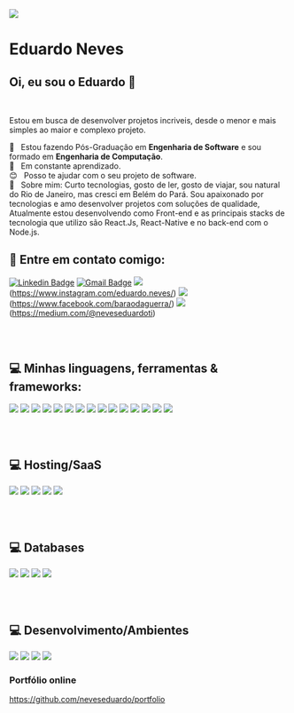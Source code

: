 <img align="center" width="auto" src="https://www.google.com/url?sa=i&url=https%3A%2F%2Fwall.alphacoders.com%2Fbig.php%3Fi%3D499787%26lang%3DPortuguese&psig=AOvVaw1c-u5Q5TeVd3aaCPuScWgb&ust=1612540448679000&source=images&cd=vfe&ved=0CAIQjRxqFwoTCKDm97jL0O4CFQAAAAAdAAAAABAV">

# Eduardo Neves

## Oi, eu sou o Eduardo 👋
<br />

Estou em busca de desenvolver projetos incriveis, desde o menor e mais simples ao maior e complexo projeto.


 :rocket:  &nbsp; Estou fazendo Pós-Graduação em **Engenharia de Software** e sou formado em **Engenharia de Computação**.
 <br/> :notebook:  &nbsp; Em constante aprendizado.
 <br/> :blush:  &nbsp; Posso te ajudar com o seu projeto de software.
 <br/> 💬  &nbsp;  Sobre mim: Curto tecnologias, gosto de ler, gosto de viajar, sou natural do Rio de Janeiro, mas cresci em Belém do Pará.
Sou apaixonado por tecnologias e amo desenvolver projetos com soluções de qualidade, Atualmente estou desenvolvendo como Front-end e as principais stacks de tecnologia que utilizo são React.Js, React-Native e no back-end com o Node.js.

## :email:  Entre em contato comigo:
[![Linkedin Badge](https://img.shields.io/badge/-neveseduardoti-blue?style=flat-square&logo=Linkedin&logoColor=white&link=https://www.linkedin.com/in/neveseduardoti/)](https://www.linkedin.com/in/neveseduardoti/)
[![Gmail Badge](https://img.shields.io/badge/-neveseduardoti@gmail.com-c14438?style=flat-square&logo=Gmail&logoColor=white&link=mailto:neveseduardoti@gmail.com)](mailto:neveseduardoti@gmail.com)
![](https://img.shields.io/badge/eduardo.neves%20-%23E4405F.svg?&style=for-the-badge&logo=Instagram&logoColor=white)(https://www.instagram.com/eduardo.neves/)
![](https://img.shields.io/badge/Facebook%20-%231877F2.svg?&style=for-the-badge&logo=Facebook&logoColor=white)(https://www.facebook.com/baraodaguerra/)
![](https://img.shields.io/badge/Medium%20-%23000000.svg?&style=for-the-badge&logo=Medium&logoColor=white)(https://medium.com/@neveseduardoti)

<br></br>
## :computer: Minhas linguagens, ferramentas & frameworks:
![](https://img.shields.io/badge/html5%20-%23E34F26.svg?&style=for-the-badge&logo=html5&logoColor=white)
![](https://img.shields.io/badge/css3%20-%231572B6.svg?&style=for-the-badge&logo=css3&logoColor=white)
![](https://img.shields.io/badge/php-%23777BB4.svg?&style=for-the-badge&logo=php&logoColor=white)
![](https://img.shields.io/badge/node.js%20-%2343853D.svg?&style=for-the-badge&logo=node.js&logoColor=white)
![](https://img.shields.io/badge/javascript%20-%23323330.svg?&style=for-the-badge&logo=javascript&logoColor=%23F7DF1E)
![](https://img.shields.io/badge/react%20-%2320232a.svg?&style=for-the-badge&logo=react&logoColor=%2361DAFB)
![](https://img.shields.io/badge/react_native%20-%2320232a.svg?&style=for-the-badge&logo=react&logoColor=%2361DAFB)
![](https://img.shields.io/badge/vuejs%20-%2335495e.svg?&style=for-the-badge&logo=vue.js&logoColor=%234FC08D)
![](https://img.shields.io/badge/bootstrap%20-%23563D7C.svg?&style=for-the-badge&logo=bootstrap&logoColor=white)
![](https://img.shields.io/badge/material%20ui%20-%230081CB.svg?&style=for-the-badge&logo=material-ui&logoColor=white)
![](https://img.shields.io/badge/redux%20-%23593d88.svg?&style=for-the-badge&logo=redux&logoColor=white)
![](https://img.shields.io/badge/laravel%20-%23FF2D20.svg?&style=for-the-badge&logo=laravel&logoColor=white)
![](https://img.shields.io/badge/SASS%20-hotpink.svg?&style=for-the-badge&logo=SASS&logoColor=white)
![](https://img.shields.io/badge/git%20-%23F05033.svg?&style=for-the-badge&logo=git&logoColor=white)
![](https://img.shields.io/badge/git%20-%23F05033.svg?&style=for-the-badge&logo=git&logoColor=white)

<br></br>
## :computer: Hosting/SaaS
![](https://img.shields.io/badge/heroku%20-%23430098.svg?&style=for-the-badge&logo=heroku&logoColor=white)
![](https://img.shields.io/badge/AWS%20-%23FF9900.svg?&style=for-the-badge&logo=amazon-aws&logoColor=white)
![](https://img.shields.io/badge/nginx%20-%23009639.svg?&style=for-the-badge&logo=nginx&logoColor=white)
![](https://img.shields.io/badge/apache%20-%23D42029.svg?&style=for-the-badge&logo=apache&logoColor=white)
![](https://img.shields.io/badge/docker%20-%230db7ed.svg?&style=for-the-badge&logo=docker&logoColor=white)

<br></br>
## :computer: Databases
![](https://img.shields.io/badge/mysql-%2300f.svg?&style=for-the-badge&logo=mysql&logoColor=white)
![](https://img.shields.io/badge/postgres-%23316192.svg?&style=for-the-badge&logo=postgresql&logoColor=white)
![](https://img.shields.io/badge/sqlite-%2307405e.svg?&style=for-the-badge&logo=sqlite&logoColor=white)
![](https://img.shields.io/badge/sqlserver-%2307405e.svg?&style=for-the-badge&logo=sqlserver&logoColor=white)

<br></br>
## :computer: Desenvolvimento/Ambientes
![](https://img.shields.io/badge/Ubuntu-E95420?style=for-the-badge&logo=ubuntu&logoColor=white)
![](https://img.shields.io/badge/Windows-0078D6?style=for-the-badge&logo=windows&logoColor=white)
![](https://img.shields.io/badge/Android-3DDC84?style=for-the-badge&logo=android&logoColor=white)
![](https://img.shields.io/badge/iOS-000000?style=for-the-badge&logo=ios&logoColor=white)

### Portfólio online
https://github.com/neveseduardo/portfolio

<!--
**neveseduardo/neveseduardo** is a ✨ _special_ ✨ repository because its `README.md` (this file) appears on your GitHub profile.

Here are some ideas to get you started:

- 🔭 I’m currently working on ...
- 🌱 I’m currently learning ...
- 👯 I’m looking to collaborate on ...
- 🤔 I’m looking for help with ...
- 💬 Ask me about ...
- 📫 How to reach me: ...
- 😄 Pronouns: ...
- ⚡ Fun fact: ...
-->
